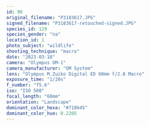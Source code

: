 ```yaml
---
id: 96
original_filename: "P3183617.JPG"
signed_filename: "P3183617-retouched-signed.JPG"
species_id: 129
species_gender: "na"
location_id: 1
photo_subject: "wildlife"
shooting_technique: "macro"
date: "2023-03-18"
camera: "Olympus OM-1"
camera_manufacturer: "OM System"
lens: "Olympus M.Zuiko Digital ED 60mm f/2.8 Macro"
exposure_time: "1/20s"
f_number: "f5.6"
iso: "ISO 500"
focal_length: "60mm"
orientation: "Landscape"
dominant_color_hexa: "#718645"
dominant_color_hue: 0.2205
---
```

